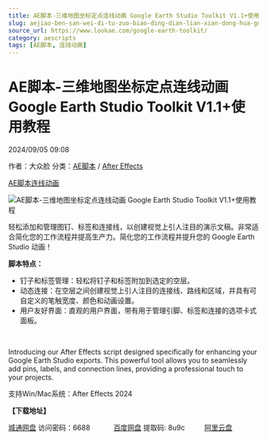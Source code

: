 ```yaml
---
title: AE脚本-三维地图坐标定点连线动画 Google Earth Studio Toolkit V1.1+使用教程
slug: aejiao-ben-san-wei-di-tu-zuo-biao-ding-dian-lian-xian-dong-hua-google-earth-studio-toolkit-v1-1-shi-yong-jiao-cheng
source_url: https://www.lookae.com/google-earth-toolkit/
category: aescripts
tags: [AE脚本, 连线动画]
---
```

# AE脚本-三维地图坐标定点连线动画 Google Earth Studio Toolkit V1.1+使用教程

2024/09/05 09:08

作者：大众脸
分类：[AE脚本](https://www.lookae.com/after-effects/aescripts/) / [After Effects](https://www.lookae.com/after-effects/)

[AE脚本](https://www.lookae.com/tag/ae%e8%84%9a%e6%9c%ac/)[连线动画](https://www.lookae.com/tag/%e8%bf%9e%e7%ba%bf%e5%8a%a8%e7%94%bb/)

![AE脚本-三维地图坐标定点连线动画 Google Earth Studio Toolkit V1.1+使用教程](https://www.lookae.com/wp-content/uploads/2024/09/Google-Earth-Studio-Toolkit.jpg "AE脚本-三维地图坐标定点连线动画 Google Earth Studio Toolkit V1.1+使用教程-LookAE.com")

轻松添加和管理图钉、标签和连接线，以创建视觉上引人注目的演示文稿。非常适合简化您的工作流程并提高生产力。简化您的工作流程并提升您的 Google Earth Studio 动画！

**脚本特点：**

* 钉子和标签管理：轻松将钉子和标签附加到选定的空层。
* 动态连接：在空层之间创建视觉上引人注目的连接线、路线和区域，并具有可自定义的笔触宽度、颜色和动画设置。
* 用户友好界面：直观的用户界面，带有用于管理引脚、标签和连接的选项卡式面板。

[﻿](https://cloud.video.taobao.com/play/u/null/p/1/e/6/t/1/480060005775.mp4)

Introducing our After Effects script designed specifically for enhancing your Google Earth Studio exports. This powerful tool allows you to seamlessly add pins, labels, and connection lines, providing a professional touch to your projects.

支持Win/Mac系统：After Effects 2024

**【下载地址】**

[城通网盘](https://url70.ctfile.com/f/2827370-1353249104-a7051e?p=4431) 访问密码：6688            [百度网盘](https://pan.baidu.com/s/1Nr1asJ_2ZK0eVn95uYW6JA?pwd=8u9c) 提取码: 8u9c          [阿里云盘](https://www.alipan.com/s/YPTyF2wRzpc)

